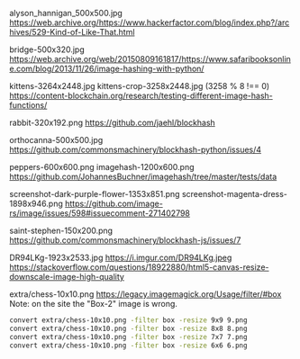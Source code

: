 alyson_hannigan_500x500.jpg
https://web.archive.org/https://www.hackerfactor.com/blog/index.php?/archives/529-Kind-of-Like-That.html

bridge-500x320.jpg
https://web.archive.org/web/20150809161817/https://www.safaribooksonline.com/blog/2013/11/26/image-hashing-with-python/

kittens-3264x2448.jpg
kittens-crop-3258x2448.jpg (3258 % 8 !== 0)
https://content-blockchain.org/research/testing-different-image-hash-functions/

rabbit-320x192.png
https://github.com/jaehl/blockhash

orthocanna-500x500.jpg
https://github.com/commonsmachinery/blockhash-python/issues/4

peppers-600x600.png
imagehash-1200x600.png
https://github.com/JohannesBuchner/imagehash/tree/master/tests/data

screenshot-dark-purple-flower-1353x851.png
screenshot-magenta-dress-1898x946.png
https://github.com/image-rs/image/issues/598#issuecomment-271402798

saint-stephen-150x200.png
https://github.com/commonsmachinery/blockhash-js/issues/7


DR94LKg-1923x2533.jpg
https://i.imgur.com/DR94LKg.jpeg
https://stackoverflow.com/questions/18922880/html5-canvas-resize-downscale-image-high-quality


extra/chess-10x10.png
https://legacy.imagemagick.org/Usage/filter/#box
Note: on the site the "Box-2" image is wrong.
```bash
convert extra/chess-10x10.png -filter box -resize 9x9 9.png
convert extra/chess-10x10.png -filter box -resize 8x8 8.png
convert extra/chess-10x10.png -filter box -resize 7x7 7.png
convert extra/chess-10x10.png -filter box -resize 6x6 6.png
```

